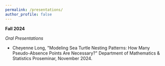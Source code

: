 ```yaml
---
permalink: /presentations/
author_profile: false
---
```


<b>Fall 2024</b>

<i>Oral Presentations</i>

<ul>
<li> Cheyenne Long, "Modeling Sea Turtle Nesting Patterns: How Many Pseudo-Absence Points Are Necessary?" Department of Mathematics & Statistics Proseminar, November 2024.</li>
</ul>

